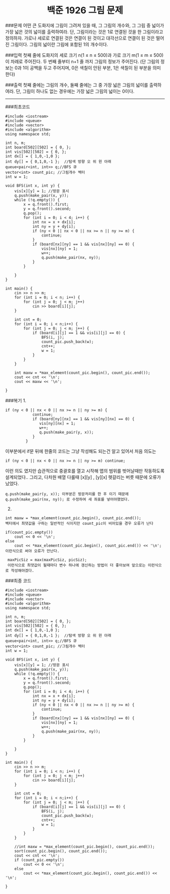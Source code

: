 <h1 align="center"> 백준 1926 그림 문제 </h1>

###문제
어떤 큰 도화지에 그림이 그려져 있을 때, 그 그림의 개수와, 그 그림 중 넓이가 가장 넓은 것의 넓이를 출력하여라. 단, 그림이라는 것은 1로 연결된 것을 한 그림이라고 정의하자. 가로나 세로로 연결된 것은 연결이 된 것이고 대각선으로 연결이 된 것은 떨어진 그림이다. 그림의 넓이란 그림에 포함된 1의 개수이다.

###입력
첫째 줄에 도화지의 세로 크기 n(1 ≤ n ≤ 500)과 가로 크기 m(1 ≤ m ≤ 500)이 차례로 주어진다. 두 번째 줄부터 n+1 줄 까지 그림의 정보가 주어진다. (단 그림의 정보는 0과 1이 공백을 두고 주어지며, 0은 색칠이 안된 부분, 1은 색칠이 된 부분을 의미한다)

###출력
첫째 줄에는 그림의 개수, 둘째 줄에는 그 중 가장 넓은 그림의 넓이를 출력하여라. 단, 그림이 하나도 없는 경우에는 가장 넓은 그림의 넓이는 0이다.

---
###최초코드
```
#include <iostream> 
#include <queue>
#include <vector>
#include <algorithm>
using namespace std;

int n, m;
int board[502][502] = { 0, };
int vis[502][502] = { 0, };
int dx[] = { 1,0,-1,0 };
int dy[] = { 0,1,0,-1 };  //탐색 방향 오 위 왼 아래
queue<pair<int, int>> q;//BFS 큐
vector<int> count_pic; //그림개수 벡터
int w = 1;

void BFS(int x, int y) {
	vis[x][y] = 1; //방문 표시
	q.push(make_pair(x, y));
	while (!q.empty()) {
		x = q.front().first;
		y = q.front().second;
		q.pop();
		for (int i = 0; i < 4; i++) {
			int nx = x + dx[i];
			int ny = y + dy[i];
			if (ny < 0 || nx < 0 || nx >= n || ny >= m) {
				continue;
			}
			if (board[nx][ny] == 1 && vis[nx][ny] == 0) {
				vis[nx][ny] = 1;
				w++;
				q.push(make_pair(nx, ny));
			}
		}

	}
}

int main() {
	cin >> n >> m;
	for (int i = 0; i < n; i++) {
		for (int j = 0; j < m; j++)
			cin >> board[i][j];
	}

	int cnt = 0;
	for (int i = 0; i < n;i++) {
		for (int j = 0; j < m; j++) {
			if (board[i][j] == 1 && vis[i][j] == 0) {
				BFS(i, j);
				count_pic.push_back(w);
				cnt++;
				w = 1;
			}
		}
	}

	int maxw = *max_element(count_pic.begin(), count_pic.end());
	cout << cnt << '\n';
	cout << maxw << '\n';

}
```
###복기
1.
```
if (ny < 0 || nx < 0 || nx >= n || ny >= m) {
            continue;
            if (board[ny][nx] == 1 && vis[ny][nx] == 0) {
               vis[ny][nx] = 1;
               w++;
               q.push(make_pair(y, x));
            }
         }
```
이부분에서 if문 뒤에 한줄의 코드는 그냥 작성해도 되는건 알고 있어서 처음 의도는
```
if (ny < 0 || nx < 0 || nx >= n || ny >= m) continue;
```
이런 의도 였지만 습관적으로 중괄호를 열고 시작해 맵의 범위를 벗어날때만 작동하도록 설계되었다..
그리고, 다차원 배열 다룰때 [x][y] , [y][x] 헷갈리는 버릇 때문에 오류가 났었다.
```
q.push(make_pair(y, x)); 이부분은 방문처리를 한 후 이기 때문에
q.push(make_pair(nx, ny)); 로 수정하여 새 좌표를 넣어야했었다.
```

2.
```
int maxw = *max_element(count_pic.begin(), count_pic.end()); 
벡터에서 최댓값을 구하는 일반적인 식이지만 count_pic이 비어있을 경우 오류가 난다

if(count_pic.empty())
    cout << 0 << '\n';
else
    cout << *max_element(count_pic.begin(), count_pic.end()) << '\n';
이런식으로 써야 오류가 안난다.

 maxPicSiz = max(maxPicSiz, picSiz);
 이런식으로 최댓값이 될때마다 변수 하나에 갱신하는 방법이 더 좋아보여 앞으로는 이런식으로 작성해야겠다.
```

###최종 코드
```
#include <iostream> 
#include <queue>
#include <vector>
#include <algorithm>
using namespace std;

int n, m;
int board[502][502] = { 0, };
int vis[502][502] = { 0, };
int dx[] = { 1,0,-1,0 };
int dy[] = { 0,1,0,-1 };  //탐색 방향 오 위 왼 아래
queue<pair<int, int>> q;//BFS 큐
vector<int> count_pic; //그림개수 벡터
int w = 1;

void BFS(int x, int y) {
	vis[x][y] = 1; //방문 표시
	q.push(make_pair(x, y));
	while (!q.empty()) {
		x = q.front().first;
		y = q.front().second;
		q.pop();
		for (int i = 0; i < 4; i++) {
			int nx = x + dx[i];
			int ny = y + dy[i];
			if (ny < 0 || nx < 0 || nx >= n || ny >= m) {
				continue;
			}
			if (board[nx][ny] == 1 && vis[nx][ny] == 0) {
				vis[nx][ny] = 1;
				w++;
				q.push(make_pair(nx, ny));
			}
		}

	}
}

int main() {
	cin >> n >> m;
	for (int i = 0; i < n; i++) {
		for (int j = 0; j < m; j++)
			cin >> board[i][j];
	}

	int cnt = 0;
	for (int i = 0; i < n;i++) {
		for (int j = 0; j < m; j++) {
			if (board[i][j] == 1 && vis[i][j] == 0) {
				BFS(i, j);
				count_pic.push_back(w);
				cnt++;
				w = 1;
			}
		}
	}

	//int maxw = *max_element(count_pic.begin(), count_pic.end());
	sort(count_pic.begin(), count_pic.end());
	cout << cnt << '\n';
	if (count_pic.empty())
		cout << 0 << '\n';
	else
		cout << *max_element(count_pic.begin(), count_pic.end()) << '\n';

}
```